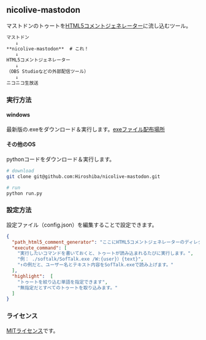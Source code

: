 ## nicolive-mastodon
マストドンのトゥートを[HTML5コメントジェネレーター](http://www.kilinbox.net/2016/01/HCG.html)に流し込むツール。

```markdown
マストドン
　　↓
**nicolive-mastodon**  # これ！
　　↓
HTML5コメントジェネレーター
　　↓
（OBS Studioなどの外部配信ツール）
　　↓
ニコニコ生放送
```

### 実行方法

#### windows
最新版の.exeをダウンロード＆実行します。[exeファイル配布場所](https://github.com/Hiroshiba/nicolive-mastodon/releases)

#### その他のOS
pythonコードをダウンロード＆実行します。

```bash
# download
git clone git@github.com:Hiroshiba/nicolive-mastodon.git

# run
python run.py
```

### 設定方法
設定ファイル（config.json）を編集することで設定できます。

```json
{
  "path_html5_comment_generator": "ここにHTML5コメントジェネレーターのディレクトリパスを指定します。",
  "execute_command": [
    "実行したいコマンドを書いておくと、トゥートが読み込まれるたびに実行します。",
    "例： ./softalk/SofTalk.exe /W:{user}）{text}",
    "↑の例だと、ユーザー名とテキスト内容をSofTalk.exeで読み上げます。"
  ],
  "highlight":  [
    "トゥートを絞り込む単語を指定できます",
    "無指定だとすべてのトゥートを取り込みます。"
  ]
}
```

### ライセンス
[MITライセンス](./LICENSE)です。
